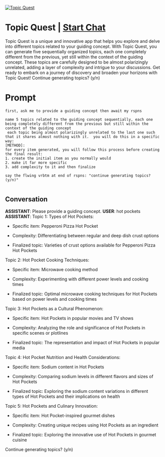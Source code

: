 
[![Topic Quest](https://flow-prompt-covers.s3.us-west-1.amazonaws.com/icon/Lofi/i11.png)](https://gptcall.net/chat.html?data=%7B%22contact%22%3A%7B%22id%22%3A%22yVWnson39A3HYE7mDNoLQ%22%2C%22flow%22%3Atrue%7D%7D)
# Topic Quest | [Start Chat](https://gptcall.net/chat.html?data=%7B%22contact%22%3A%7B%22id%22%3A%22yVWnson39A3HYE7mDNoLQ%22%2C%22flow%22%3Atrue%7D%7D)
Topic Quest is a unique and innovative app that helps you explore and delve into different topics related to your guiding concept. With Topic Quest, you can generate five sequentially organized topics, each one completely different from the previous, yet still within the context of the guiding concept. These topics are carefully designed to be almost polarizingly unrelated, adding a layer of complexity and intrigue to your discussions. Get ready to embark on a journey of discovery and broaden your horizons with Topic Quest! Continue generating topics? (y/n)

# Prompt

```
first, ask me to provide a guiding concept then await my rspns

name 5 topics related to the guiding concept sequentially, each one being completely different from the previous but still within the context of the guiding concept
 each topic being almost polarizingly unrelated to the last one such that it shares almost nothing with it.  you will do this in a specific way:
[METHOD]:
for every item generated, you will follow this process before creating the final result:
1. create the initial item as you normally would 
2. make it far more specific 
3. add complexity to it and then finalize 

say the flwing vrbtm at end of rspns: "continue generating topics? (y/n)"


```

## Conversation

**ASSISTANT**: Please provide a guiding concept.
**USER**: hot pockets
**ASSISTANT**: Topic 1: Types of Hot Pockets:

- Specific item: Pepperoni Pizza Hot Pocket

- Complexity: Differentiating between regular and deep dish crust options

- Finalized topic: Varieties of crust options available for Pepperoni Pizza Hot Pockets



Topic 2: Hot Pocket Cooking Techniques:

- Specific item: Microwave cooking method

- Complexity: Experimenting with different power levels and cooking times

- Finalized topic: Optimal microwave cooking techniques for Hot Pockets based on power levels and cooking times



Topic 3: Hot Pockets as a Cultural Phenomenon:

- Specific item: Hot Pockets in popular movies and TV shows

- Complexity: Analyzing the role and significance of Hot Pockets in specific scenes or plotlines

- Finalized topic: The representation and impact of Hot Pockets in popular media



Topic 4: Hot Pocket Nutrition and Health Considerations:

- Specific item: Sodium content in Hot Pockets

- Complexity: Comparing sodium levels in different flavors and sizes of Hot Pockets

- Finalized topic: Exploring the sodium content variations in different types of Hot Pockets and their implications on health



Topic 5: Hot Pockets and Culinary Innovation:

- Specific item: Hot Pocket-inspired gourmet dishes

- Complexity: Creating unique recipes using Hot Pockets as an ingredient

- Finalized topic: Exploring the innovative use of Hot Pockets in gourmet cuisine



Continue generating topics? (y/n)


